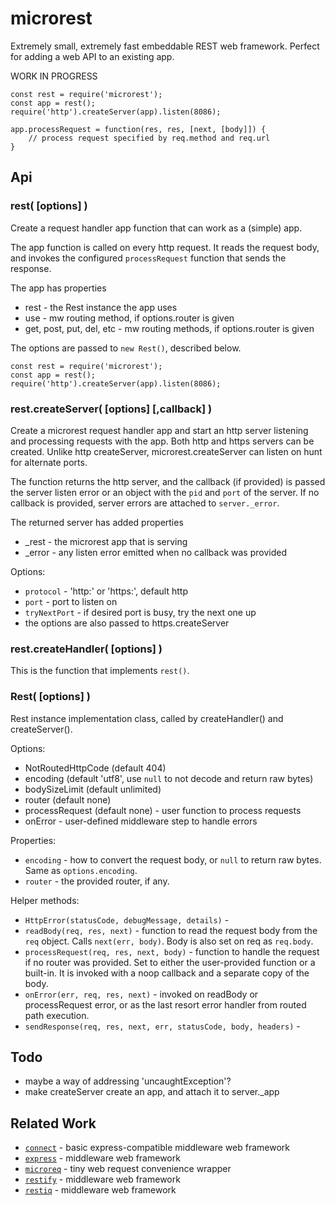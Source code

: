microrest
=========

Extremely small, extremely fast embeddable REST web framework.
Perfect for adding a web API to an existing app.

WORK IN PROGRESS

    const rest = require('microrest');
    const app = rest();
    require('http').createServer(app).listen(8086);

    app.processRequest = function(res, res, [next, [body]]) {
        // process request specified by req.method and req.url
    }


Api
---

### rest( [options] )

Create a request handler app function that can work as a (simple) app.

The app function is called on every http request.  It reads the request body,
and invokes the configured `processRequest` function that sends the response.

The app has properties
- rest - the Rest instance the app uses
- use - mw routing method, if options.router is given
- get, post, put, del, etc - mw routing methods, if options.router is given

The options are passed to `new Rest()`, described below.

    const rest = require('microrest');
    const app = rest();
    require('http').createServer(app).listen(8086);

### rest.createServer( [options] [,callback] )

Create a microrest request handler app and start an http server listening and
processing requests with the app.  Both http and https servers can be created.
Unlike http createServer, microrest.createServer can listen on hunt for alternate ports.

The function returns the http server, and the callback (if provided) is passed
the server listen error or an object with the `pid` and `port` of the server.
If no callback is provided, server errors are attached to `server._error`.

The returned server has added properties
- _rest - the microrest app that is serving
- _error - any listen error emitted when no callback was provided

Options:
- `protocol` - 'http:' or 'https:', default http
- `port` - port to listen on
- `tryNextPort` - if desired port is busy, try the next one up
- the options are also passed to https.createServer

### rest.createHandler( [options] )

This is the function that implements `rest()`.

### Rest( [options] )

Rest instance implementation class, called by createHandler() and createServer().

Options:
- NotRoutedHttpCode (default 404)
- encoding (default 'utf8', use `null` to not decode and return raw bytes)
- bodySizeLimit (default unlimited)
- router (default none)
- processRequest (default none) - user function to process requests
- onError - user-defined middleware step to handle errors

Properties:
- `encoding` - how to convert the request body, or `null` to return raw bytes.
            Same as `options.encoding`.
- `router` - the provided router, if any.

Helper methods:
- `HttpError(statusCode, debugMessage, details)` -
- `readBody(req, res, next)` - function to read the request body from the `req` object.
   Calls `next(err, body)`.  Body is also set on req as `req.body`.
- `processRequest(req, res, next, body)` - function to handle the request if
   no router was provided.  Set to either the user-provided function or a built-in.
   It is invoked with a noop callback and a separate copy of the body.
- `onError(err, req, res, next)` - invoked on readBody or processRequest error, or
   as the last resort error handler from routed path execution.
- `sendResponse(req, res, next, err, statusCode, body, headers)` -


Todo
----

- maybe a way of addressing 'uncaughtException'?
- make createServer create an app, and attach it to server._app


Related Work
------------

- [`connect`](https://npmjs.com/package/connect) - basic express-compatible middleware web framework
- [`express`](https://npmjs.com/package/express) - middleware web framework
- [`microreq`](https://npmjs.com/package/microreq) - tiny web request convenience wrapper
- [`restify`](https://npmjs.com/package/express) - middleware web framework
- [`restiq`](https://npmjs.com/package/restiq) - middleware web framework
